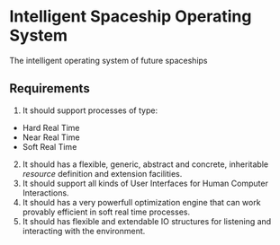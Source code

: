 # Intelligent Spaceship Operating System
The intelligent operating system of future spaceships

## Requirements
1. It should support processes of type:
  - Hard Real Time
  - Near Real Time
  - Soft Real Time
2. It should has a flexible, generic, abstract and concrete, inheritable *resource* definition and extension facilities.
3. It should support all kinds of User Interfaces for Human Computer Interactions.
4. It should has a very powerfull optimization engine that can work provably efficient in soft real time processes.
5. It should has flexible and extendable IO structures for listening and interacting with the environment.
